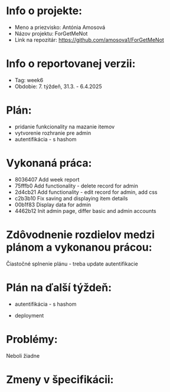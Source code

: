 # Info o projekte:
- Meno a priezvisko: Antónia Amosová
- Názov projektu: ForGetMeNot
- Link na repozitár: https://github.com/amosova1/ForGetMeNot

# Info o reportovanej verzii:  
- Tag: week6
- Obdobie: 7. týždeň, 31.3. - 6.4.2025

# Plán:
- pridanie funkcionality na mazanie itemov
- vytvorenie rozhranie pre admin
- autentifikácia - s hashom

# Vykonaná práca:
- 8036407 Add week report
- 75fffb0 Add functionality - delete record for admin
- 2d4cb21 Add functionality - edit record for admin, add css
- c2b3b10 Fix saving and displaying item details
- 00b1f83 Display data for admin
- 4462b12 Init admin page, differ basic and admin accounts


# Zdôvodnenie rozdielov medzi plánom a vykonanou prácou:
Čiastočné splnenie plánu - treba update autentifikacie

# Plán na ďalší týždeň:
- autentifikácia - s hashom

- deployment

# Problémy:
Neboli žiadne

# Zmeny v špecifikácii:
